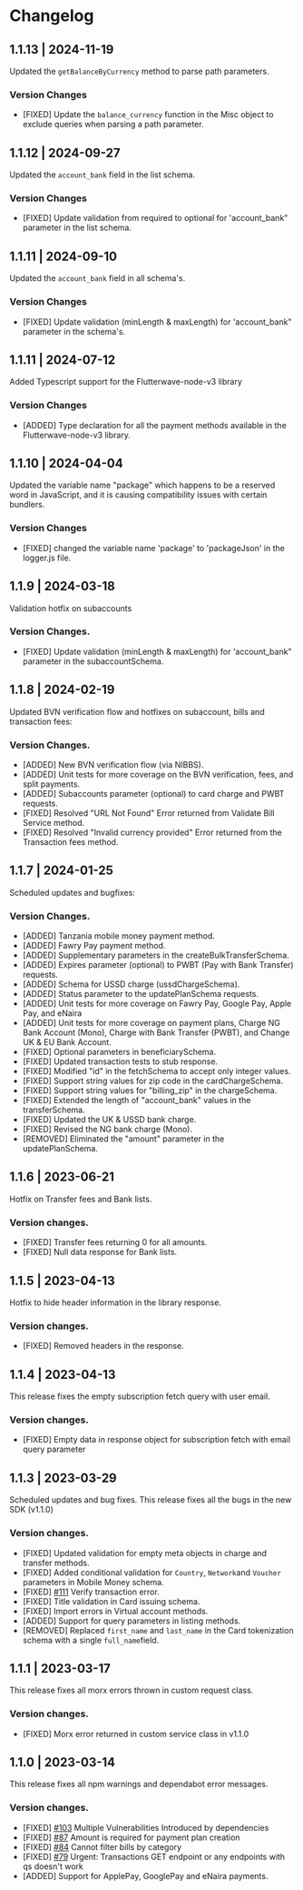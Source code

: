 # Changelog
## 1.1.13 | 2024-11-19
Updated the `getBalanceByCurrency` method to parse path parameters.

### Version Changes
- [FIXED] Update the `balance_currency` function in the Misc object to exclude queries when parsing a path parameter.

## 1.1.12 | 2024-09-27
Updated the `account_bank` field in the list schema.

### Version Changes
- [FIXED] Update validation from required to optional for 'account_bank" parameter in the list schema.

## 1.1.11 | 2024-09-10
Updated the `account_bank` field in all schema's.

### Version Changes
- [FIXED] Update validation (minLength & maxLength) for 'account_bank" parameter in the schema's.

## 1.1.11 | 2024-07-12
Added Typescript support for the Flutterwave-node-v3 library

### Version Changes
- [ADDED] Type declaration for all the payment methods available in the Flutterwave-node-v3 library.

## 1.1.10 | 2024-04-04
Updated the variable name "package" which happens to be a reserved word in JavaScript, and it is causing compatibility issues with certain bundlers.

### Version Changes
- [FIXED] changed the variable name 'package' to 'packageJson' in the logger.js file.

## 1.1.9 | 2024-03-18
Validation hotfix on subaccounts

### Version Changes.
- [FIXED] Update validation (minLength & maxLength) for 'account_bank" parameter in the subaccountSchema.

## 1.1.8 | 2024-02-19
Updated BVN verification flow and hotfixes on subaccount, bills and transaction fees:

### Version Changes.
- [ADDED] New BVN verification flow (via NIBBS).
- [ADDED] Unit tests for more coverage on the BVN verification, fees, and split payments.
- [ADDED] Subaccounts parameter (optional) to card charge and PWBT requests.
- [FIXED] Resolved "URL Not Found" Error returned from Validate Bill Service method.
- [FIXED] Resolved "Invalid currency provided" Error returned from the Transaction fees method.

## 1.1.7 | 2024-01-25
Scheduled updates and bugfixes:

### Version Changes.
- [ADDED] Tanzania mobile money payment method.
- [ADDED] Fawry Pay payment method.
- [ADDED] Supplementary parameters in the createBulkTransferSchema.
- [ADDED] Expires parameter (optional) to PWBT (Pay with Bank Transfer) requests.
- [ADDED] Schema for USSD charge (ussdChargeSchema).
- [ADDED] Status parameter to the updatePlanSchema requests.
- [ADDED] Unit tests for more coverage on Fawry Pay, Google Pay, Apple Pay, and eNaira
- [ADDED] Unit tests for more coverage on payment plans, Charge NG Bank Account (Mono), Charge with Bank Transfer (PWBT), and Change UK & EU Bank Account.
- [FIXED] Optional parameters in beneficiarySchema.
- [FIXED] Updated transaction tests to stub response.
- [FIXED] Modified "id" in the fetchSchema to accept only integer values.
- [FIXED] Support string values for zip code in the cardChargeSchema.
- [FIXED] Support string values for "billing_zip" in the chargeSchema.
- [FIXED] Extended the length of "account_bank" values in the transferSchema.
- [FIXED] Updated the UK & USSD bank charge.
- [FIXED] Revised the NG bank charge (Mono).
- [REMOVED] Eliminated the "amount" parameter in the updatePlanSchema.

## 1.1.6 | 2023-06-21
Hotfix on Transfer fees and Bank lists.
### Version changes.
- [FIXED] Transfer fees returning 0 for all amounts.
- [FIXED] Null data response for Bank lists.

## 1.1.5 | 2023-04-13
Hotfix to hide header information in the library response.
### Version changes.
- [FIXED] Removed headers in the response.

## 1.1.4 | 2023-04-13
This release fixes the empty subscription fetch query with user email.
### Version changes.
- [FIXED] Empty data in response object for subscription fetch with email query parameter


## 1.1.3 | 2023-03-29
Scheduled updates and bug fixes. This release fixes all the bugs in the new SDK (v1.1.0)
### Version changes.
- [FIXED] Updated validation for empty meta objects in charge and transfer methods.
- [FIXED] Added conditional validation for `Country`, `Network`and `Voucher` parameters in Mobile Money schema.
- [FIXED] [#111](https://github.com/Flutterwave/Node/issues/111) Verify transaction error.
- [FIXED] Title validation in Card issuing schema.
- [FIXED] Import errors in Virtual account methods.
- [ADDED] Support for query parameters in listing methods.
- [REMOVED] Replaced `first_name` and `last_name` in the Card tokenization schema with a single `full_name`field.

## 1.1.1 | 2023-03-17
This release fixes all morx errors thrown in custom request class.
### Version changes.
- [FIXED] Morx error returned in custom service class in v1.1.0

## 1.1.0 | 2023-03-14
This release fixes all npm warnings and dependabot error messages.
### Version changes.
- [FIXED] [#103](https://github.com/Flutterwave/Node/issues/103)  Multiple Vulnerabilities Introduced by dependencies
- [FIXED] [#87](https://github.com/Flutterwave/Node/issues/87)  Amount is required for payment plan creation
- [FIXED] [#84](https://github.com/Flutterwave/Node/issues/84)  Cannot filter bills by category
- [FIXED] [#79](https://github.com/Flutterwave/Node/issues/79)  Urgent: Transactions GET endpoint or any endpoints with qs doesn't work
- [ADDED] Support for ApplePay, GooglePay and eNaira payments.


